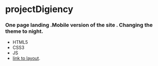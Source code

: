# projectDigiency
### One page landing .Mobile version of the site . Changing the theme to night.
- HTML5
- CSS3
- JS
- [link to layout](https://www.figma.com/file/28wQqlnjIzZYuk0UyOFmFU/Multipurpose-Landing-Page%2C-Website-Template?node-id=316%3A2787).

